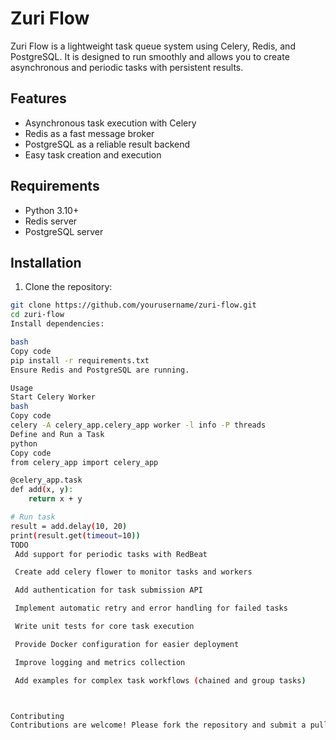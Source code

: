 # Zuri Flow

Zuri Flow is a lightweight task queue system using Celery, Redis, and PostgreSQL. It is designed to run smoothly and allows you to create asynchronous and periodic tasks with persistent results.

## Features
- Asynchronous task execution with Celery
- Redis as a fast message broker
- PostgreSQL as a reliable result backend
- Easy task creation and execution

## Requirements
- Python 3.10+
- Redis server
- PostgreSQL server

## Installation

1. Clone the repository:

```bash
git clone https://github.com/yourusername/zuri-flow.git
cd zuri-flow
Install dependencies:

bash
Copy code
pip install -r requirements.txt
Ensure Redis and PostgreSQL are running.

Usage
Start Celery Worker
bash
Copy code
celery -A celery_app.celery_app worker -l info -P threads
Define and Run a Task
python
Copy code
from celery_app import celery_app

@celery_app.task
def add(x, y):
    return x + y

# Run task
result = add.delay(10, 20)
print(result.get(timeout=10))
TODO
 Add support for periodic tasks with RedBeat

 Create add celery flower to monitor tasks and workers

 Add authentication for task submission API

 Implement automatic retry and error handling for failed tasks

 Write unit tests for core task execution

 Provide Docker configuration for easier deployment

 Improve logging and metrics collection

 Add examples for complex task workflows (chained and group tasks)



Contributing
Contributions are welcome! Please fork the repository and submit a pull request.